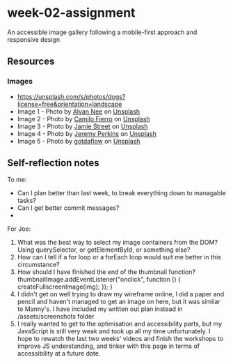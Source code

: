 # week-02-assignment

An accessible image gallery following a mobile-first approach and responsive design

## Resources

### Images

- https://unsplash.com/s/photos/dogs?license=free&orientation=landscape
- Image 1 - Photo by <a href="https://unsplash.com/@alvannee?utm_content=creditCopyText&utm_medium=referral&utm_source=unsplash">Alvan Nee</a> on <a href="https://unsplash.com/photos/two-brown-and-white-dogs-running-dirt-road-during-daytime-T-0EW-SEbsE?utm_content=creditCopyText&utm_medium=referral&utm_source=unsplash">Unsplash</a>
- Image 2 - Photo by <a href="https://unsplash.com/@camilofierro14?utm_content=creditCopyText&utm_medium=referral&utm_source=unsplash">Camilo Fierro</a> on <a href="https://unsplash.com/photos/two-white-and-brown-dogs-z7rcwqCi77s?utm_content=creditCopyText&utm_medium=referral&utm_source=unsplash">Unsplash</a>
- Image 3 - Photo by <a href="https://unsplash.com/@jamie452?utm_content=creditCopyText&utm_medium=referral&utm_source=unsplash">Jamie Street</a> on <a href="https://unsplash.com/photos/black-framed-eyeglasses-MoDcnVRN5JU?utm_content=creditCopyText&utm_medium=referral&utm_source=unsplash">Unsplash</a>
- Image 4 - Photo by <a href="https://unsplash.com/@jeremyperkins?utm_content=creditCopyText&utm_medium=referral&utm_source=unsplash">Jeremy Perkins</a> on <a href="https://unsplash.com/photos/two-black-dogs-swimming-ynM02vz5raA?utm_content=creditCopyText&utm_medium=referral&utm_source=unsplash">Unsplash</a>
- Image 5 - Photo by <a href="https://unsplash.com/@gettagottaflow?utm_content=creditCopyText&utm_medium=referral&utm_source=unsplash">gotdaflow</a> on <a href="https://unsplash.com/photos/two-white-and-tan-dogs-P8_RmeffU-w?utm_content=creditCopyText&utm_medium=referral&utm_source=unsplash">Unsplash</a>

## Self-reflection notes

To me:

- Can I plan better than last week, to break everything down to managable tasks?
- Can I get better commit messages?
-

For Joe:

1.  What was the best way to select my image containers from the DOM? Using querySelector, or getElementById, or something else?
2.  How can I tell if a for loop or a forEach loop would suit me better in this circumstance?
3.  How should I have finished the end of the thumbnail function?
    thumbnailImage.addEventListener("onclick", function () {
    createFullscreenImage(img);
    });
    }
4.  I didn't get on well trying to draw my wireframe online, I did a paper and pencil and haven't managed to get an image on here, but it was similar to Manny's. I have included my written out plan instead in /assets/screenshots folder
5.  I really wanted to get to the optimisation and accessibility parts, but my JavaScript is still very weak and took up all my time unfortunately. I hope to rewatch the last two weeks' videos and finish the workshops to improve JS understanding, and tinker with this page in terms of accessibility at a future date.
